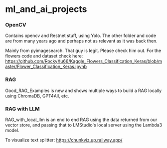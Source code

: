# ml_and_ai_projects

### OpenCV
Contains opencv and Restnet stuff, using Yolo.
The other folder and code are from many years ago and perhaps not as relevant as it was back then.

Mainly from pyimagesearch. That guy is legit. Please check him out.
For the flowers code and dataset check here: https://github.com/RockyXu66/Kaggle_Flowers_Classification_Keras/blob/master/Flower_Classification_Keras.ipynb

### RAG
Good_RAG_Examples is new and shows multiple ways to build a RAG locally using ChromaDB, GPT4All, etc.

### RAG with LLM
RAG_with_local_llm is an end to end RAG using the data returned from our vector store, and passing that to LMStudio's local server using the Lambda3 model.

To visualize text splitter: https://chunkviz.up.railway.app/
